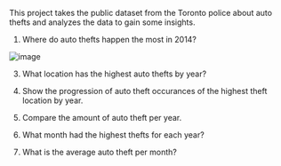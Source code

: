 This project takes the public dataset from the Toronto police about auto thefts and analyzes the data to gain some insights.

1. Where do auto thefts happen the most in 2014?

![image](https://github.com/CarlosCapili/TorontoAutoTheftSQLAnalysis/assets/59804756/b827bc96-6dbb-46e7-b816-30caf63842d6)


3. What location has the highest auto thefts by year?

4. Show the progression of auto theft occurances of the highest theft location by year.

5. Compare the amount of auto theft per year.

6. What month had the highest thefts for each year?

7. What is the average auto theft per month?
